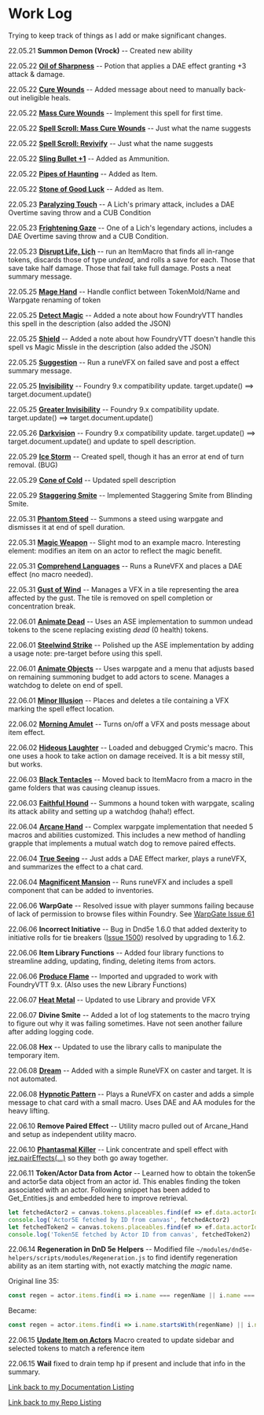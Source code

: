# Work Log

Trying to keep track of things as I add or make significant changes.

22.05.21 **Summon Demon (Vrock)** -- Created new ability

22.05.22 **[Oil of Sharpness](../Items#oil-of-sharpness)** -- Potion that applies a DAE effect granting +3 attack & damage.

22.05.22 **[Cure Wounds](../Spells/1st_Level#cure-wounds)** -- Added message about need to manually back-out ineligible heals.

22.05.22 **[Mass Cure Wounds](../Spells/5th_Level#mass-cure-wounds)** -- Implement this spell for first time.

22.05.22 **[Spell Scroll: Mass Cure Wounds](../Items#spell-scrolls)** -- Just what the name suggests

22.05.22 **[Spell Scroll: Revivify](../Items#spell-scrolls)** -- Just what the name suggests

22.05.22 **[Sling Bullet +1](../Items#ammunition)** -- Added as Ammunition.

22.05.22 **[Pipes of Haunting](../Items#pipes-of-haunting)** -- Added as Item.

22.05.22 **[Stone of Good Luck](../Items#stone-of-good-luck)** -- Added as Item.

22.05.23 **[Paralyzing Touch](../Creatures-Features#paralyzing-touch)** -- A Lich's primary attack, includes a DAE Overtime saving throw and a CUB Condition

22.05.23 **[Frightening Gaze](../Creatures-Features#frightening-gaze)** -- One of a Lich's legendary actions, includes a DAE Overtime saving throw and a CUB Condition.

22.05.23 **[Disrupt Life, Lich](../Creatures-Features#disrupt-life-lich)** -- run an ItemMacro that finds all in-range tokens, discards those of type *undead*, and rolls a save for each.  Those that save take half damage.  Those that fail take full damage. Posts a neat summary message.

22.05.25 **[Mage Hand](../Spells/Cantrip#mage-hand)** -- Handle conflict between TokenMold/Name and Warpgate renaming of token

22.05.25 **[Detect Magic](../Spells/Cantrip#detect-magic)** -- Added a note about how FoundryVTT handles this spell in the description (also added the JSON)

22.05.25 **[Shield](../Spells/1st_Level#shield)** -- Added a note about how FoundryVTT doesn't handle this spell vs Magic Missle in the description (also added the JSON)

22.05.25 **[Suggestion](../Spells/2nd_Level#suggestion)** -- Run a runeVFX on failed save and post a effect summary message.

22.05.25 **[Invisibility](../Spells/2nd_Level#invisibility)** -- Foundry 9.x compatibility update. target.update() ==> target.document.update()

22.05.25 **[Greater Invisibility](../Spells/2nd_Level#greater-invisibility)** -- Foundry 9.x compatibility update. target.update() ==> target.document.update()

22.05.26 **[Darkvision](../Spells/2nd_Level#darkvision)** -- Foundry 9.x compatibility update. target.update() ==> target.document.update() and update to spell description.

22.05.29 **[Ice Storm](../Spells/4th_Level#ice-storm)** -- Created spell, though it has an error at end of turn removal. (BUG)  

22.05.29 **[Cone of Cold](../Spells/5th_Level#cone-of-cold)** -- Updated spell description

22.05.29 **[Staggering Smite](../Spells/4th_Level#staggering-smite)** -- Implemented Staggering Smite from Blinding Smite.

22.05.31 **[Phantom Steed](../Spells/3rd_Level#phantom-steed)** -- Summons a steed using warpgate and dismisses it at end of spell duration. 

22.05.31 **[Magic Weapon](../Spells/2nd_Level#magic-weapon)** -- Slight mod to an example macro.  Interesting element: modifies an item on an actor to reflect the magic benefit.

22.05.31 **[Comprehend Languages](../Spells/1st_Level#comprehend-languages)** -- Runs a RuneVFX and places a DAE effect (no macro needed).

22.05.31 **[Gust of Wind](../Spells/2nd_Level#gust-of-wind)** -- Manages a VFX in a tile representing  the area affected by the gust.  The tile is removed on spell completion or concentration break.

22.06.01 **[Animate Dead](../Spells/3rd_Level#animate-dead)** -- Uses an ASE implementation to summon undead tokens to the scene replacing existing *dead* (0 health) tokens.

22.06.01 **[Steelwind Strike](../Spells/5th_Level#steelwind-strike)** -- Polished up the ASE implementation by adding a usage note: pre-target before using this spell.

22.06.01 **[Animate Objects](../Spells/5th_Level#animate-objects)** -- Uses warpgate and a menu that adjusts based on remaining summoning budget to add actors to scene.  Manages a watchdog to delete on end of spell.

22.06.01 **[Minor Illusion](../Spells/Cantrips#minor-illusion)** -- Places and deletes a tile containing a VFX marking the spell effect location.

22.06.02 **[Morning Amulet](../Items#morning-amulet)** -- Turns on/off a VFX and posts message about item effect.

22.06.02 **[Hideous Laughter](../Spells/1st_Level#hideous-laughter)** -- Loaded and debugged Crymic's macro.  This one uses a hook to take action on damage received.  It is a bit messy still, but works.

22.06.03 **[Black Tentacles](../Spells/4th_Level#black-tentacles)** -- Moved back to ItemMacro from a macro in the game folders that was causing cleanup issues.

22.06.03 **[Faithful Hound](../Spells/4th_Level#faithful-hound)** -- Summons a hound token with warpgate, scaling its attack ability and setting up a watchdog (haha!) effect.

22.06.04 **[Arcane Hand](../Spells/5th_Level#arcane-hand)** -- Complex warpgate implementation that needed 5 macros and abilities customized.  This includes a new method of handling grapple that implements a mutual watch dog to remove paired effects.

22.06.04 **[True Seeing](../Spells/6th_Level#true-seeing)** -- Just adds a DAE Effect marker, plays a runeVFX, and summarizes the effect to a chat card.

22.06.04 **[Magnificent Mansion](../Spells/7th_Level#magnificent-mansion)** -- Runs runeVFX and includes a spell component that can be added to inventories.

22.06.06 **WarpGate** -- Resolved issue with player summons failing because of lack of permission to browse files within Foundry.  See [WarpGate Issue 61](https://github.com/trioderegion/warpgate/issues/61)

22.06.06 **Incorrect Initiative** -- Bug in Dnd5e 1.6.0 that added dexterity to initiative rolls for tie breakers ([Issue 1500](https://gitlab.com/foundrynet/dnd5e/-/issues/1500)) resolved by upgrading to 1.6.2.

22.06.06 **Item Library Functions** -- Added four library functions to streamline adding, updating, finding, deleting items from actors.

22.06.06 **[Produce Flame](../Spells/Cantrips#produce-flame)** -- Imported and upgraded to work with FoundryVTT 9.x.  (Also uses the new Library Functions)

22.06.07 **[Heat Metal](../Spells/2nd_Level#heat-metal)** -- Updated to use Library and provide VFX

22.06.07 **Divine Smite** -- Added a lot of log statements to the macro trying to figure out why it was failing sometimes.  Have not seen another failure after adding logging code.

22.06.08 **Hex** -- Updated to use the library calls to manipulate the temporary item.

22.06.08 **[Dream](../Spells/5th_Level#dream)** -- Added with a simple RuneVFX on caster and target.  It is not automated.

22.06.08 **[Hypnotic Pattern](../Spells/4th_Level#hypnotic-pattern)** -- Plays a RuneVFX on caster and adds a simple message to chat card with a small macro.  Uses DAE and AA modules for the heavy lifting.

22.06.10 **Remove Paired Effect** -- Utility macro pulled out of Arcane_Hand and setup as independent utility macro.

22.06.10 **[Phantasmal Killer](../Spells/4th_Level#phantasmal-killer)** -- Link concentrate and spell effect with [jez.pairEffects(...)](../jez-lib#pairEffectssubject1-effectName1-subject2-effectName2) so they both go away together.

22.06.11 **Token/Actor Data from Actor** -- Learned how to obtain the token5e and actor5e data object from an actor id.  This enables finding the token associated with an actor. Following snippet has been added to Get_Entities.js and embedded here to improve retrieval. 

~~~javascript
let fetchedActor2 = canvas.tokens.placeables.find(ef => ef.data.actorId === args[1]).actor
console.log('Actor5E fetched by ID from canvas', fetchedActor2)
let fetchedToken2 = canvas.tokens.placeables.find(ef => ef.data.actorId === args[1])
console.log('Token5E fetched by Actor ID from canvas', fetchedToken2)
~~~

22.06.14 **Regeneration in DnD 5e Helpers** -- Modified file ```~/modules/dnd5e-helpers/scripts/modules/Regeneration.js``` to find identify regeneration ability as an item starting with, not exactly matching the *magic* name.  

Original line 35: 

~~~javascript
const regen = actor.items.find(i => i.name === regenName || i.name === selfRepairName);
~~~

Became:

~~~javascript
const regen = actor.items.find(i => i.name.startsWith(regenName) || i.name.startsWith(selfRepairName));
~~~

22.06.15 **[Update Item on Actors](../Utility_Macros/#update-item-on-actors)** Macro created to update sidebar and selected tokens to match a reference item

22.06.15 **Wail** fixed to drain temp hp if present and include that info in the summary.

[Link back to my Documentation Listing](README.md) 

[Link back to my Repo Listing](https://github.com/Jeznar/Jeznar/blob/main/README.md) 